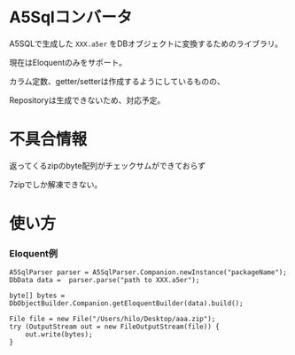 A5Sqlコンバータ
=============

A5SQLで生成した `XXX.a5er` をDBオブジェクトに変換するためのライブラリ。

現在はEloquentのみをサポート。

カラム定数、getter/setterは作成するようにしているものの、

Repositoryは生成できないため、対応予定。


# 不具合情報
返ってくるzipのbyte配列がチェックサムができておらず

7zipでしか解凍できない。

# 使い方

### Eloquent例
```
A5SqlParser parser = A5SqlParser.Companion.newInstance("packageName");
DbData data =  parser.parse("path to XXX.a5er");

byte[] bytes = DbObjectBuilder.Companion.getEloquentBuilder(data).build();

File file = new File("/Users/hilo/Desktop/aaa.zip");
try (OutputStream out = new FileOutputStream(file)) {
    out.write(bytes);
}
```


